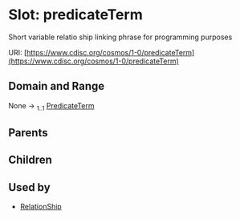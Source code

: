 
# Slot: predicateTerm


Short variable relatio ship linking phrase for programming purposes

URI: [https://www.cdisc.org/cosmos/1-0/predicateTerm](https://www.cdisc.org/cosmos/1-0/predicateTerm)


## Domain and Range

None &#8594;  <sub>1..1</sub> [PredicateTerm](PredicateTerm.md)

## Parents


## Children


## Used by

 * [RelationShip](RelationShip.md)
